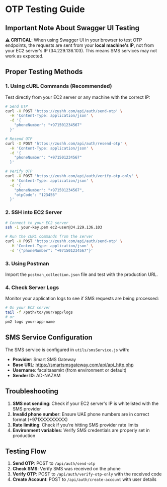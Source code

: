# OTP Testing Guide

## Important Note About Swagger UI Testing

**⚠️ CRITICAL**: When using Swagger UI in your browser to test OTP endpoints, the requests are sent from your **local machine's IP**, not from your EC2 server's IP (34.229.136.103). This means SMS services may not work as expected.

## Proper Testing Methods

### 1. Using cURL Commands (Recommended)

Test directly from your EC2 server or any machine with the correct IP:

```bash
# Send OTP
curl -X POST 'https://zushh.com/api/auth/send-otp' \
  -H 'Content-Type: application/json' \
  -d '{
    "phoneNumber": "+971501234567"
  }'

# Resend OTP
curl -X POST 'https://zushh.com/api/auth/resend-otp' \
  -H 'Content-Type: application/json' \
  -d '{
    "phoneNumber": "+971501234567"
  }'

# Verify OTP
curl -X POST 'https://zushh.com/api/auth/verify-otp-only' \
  -H 'Content-Type: application/json' \
  -d '{
    "phoneNumber": "+971501234567",
    "otpCode": "123456"
  }'
```

### 2. SSH into EC2 Server

```bash
# Connect to your EC2 server
ssh -i your-key.pem ec2-user@34.229.136.103

# Run the cURL commands from the server
curl -X POST 'https://zushh.com/api/auth/send-otp' \
  -H 'Content-Type: application/json' \
  -d '{"phoneNumber": "+971501234567"}'
```

### 3. Using Postman

Import the `postman_collection.json` file and test with the production URL.

### 4. Check Server Logs

Monitor your application logs to see if SMS requests are being processed:

```bash
# On your EC2 server
tail -f /path/to/your/app/logs
# or
pm2 logs your-app-name
```

## SMS Service Configuration

The SMS service is configured in `utils/smsService.js` with:
- **Provider**: Smart SMS Gateway
- **Base URL**: https://smartsmsgateway.com/api/api_http.php
- **Username**: facaltaasmkt (from environment or default)
- **Sender ID**: AD-NAZAM

## Troubleshooting

1. **SMS not sending**: Check if your EC2 server's IP is whitelisted with the SMS provider
2. **Invalid phone number**: Ensure UAE phone numbers are in correct format (+971XXXXXXXXX)
3. **Rate limiting**: Check if you're hitting SMS provider rate limits
4. **Environment variables**: Verify SMS credentials are properly set in production

## Testing Flow

1. **Send OTP**: POST to `/api/auth/send-otp`
2. **Check SMS**: Verify SMS was received on the phone
3. **Verify OTP**: POST to `/api/auth/verify-otp-only` with the received code
4. **Create Account**: POST to `/api/auth/create-account` with user details
